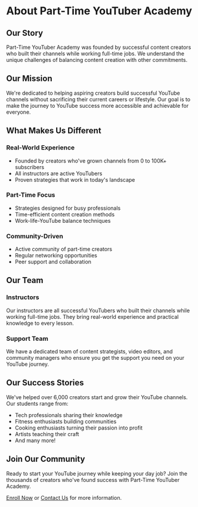 # About Part-Time YouTuber Academy

## Our Story

Part-Time YouTuber Academy was founded by successful content creators who built their channels while working full-time jobs. We understand the unique challenges of balancing content creation with other commitments.

## Our Mission

We're dedicated to helping aspiring creators build successful YouTube channels without sacrificing their current careers or lifestyle. Our goal is to make the journey to YouTube success more accessible and achievable for everyone.

## What Makes Us Different

### Real-World Experience
- Founded by creators who've grown channels from 0 to 100K+ subscribers
- All instructors are active YouTubers
- Proven strategies that work in today's landscape

### Part-Time Focus
- Strategies designed for busy professionals
- Time-efficient content creation methods
- Work-life-YouTube balance techniques

### Community-Driven
- Active community of part-time creators
- Regular networking opportunities
- Peer support and collaboration

## Our Team

### Instructors
Our instructors are all successful YouTubers who built their channels while working full-time jobs. They bring real-world experience and practical knowledge to every lesson.

### Support Team
We have a dedicated team of content strategists, video editors, and community managers who ensure you get the support you need on your YouTube journey.

## Our Success Stories

We've helped over 6,000 creators start and grow their YouTube channels. Our students range from:
- Tech professionals sharing their knowledge
- Fitness enthusiasts building communities
- Cooking enthusiasts turning their passion into profit
- Artists teaching their craft
- And many more!

## Join Our Community

Ready to start your YouTube journey while keeping your day job? Join the thousands of creators who've found success with Part-Time YouTuber Academy.

[Enroll Now](/academy) or [Contact Us](/contact) for more information. 